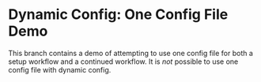 # Dynamic Config: One Config File Demo

This branch contains a demo of attempting to use one config file for both a setup workflow and a continued workflow. It is _not_ possible to use one config file with dynamic config.
